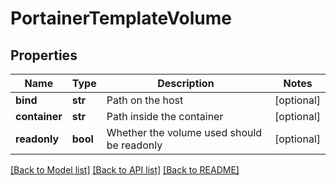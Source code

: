 # PortainerTemplateVolume

## Properties
Name | Type | Description | Notes
------------ | ------------- | ------------- | -------------
**bind** | **str** | Path on the host | [optional] 
**container** | **str** | Path inside the container | [optional] 
**readonly** | **bool** | Whether the volume used should be readonly | [optional] 

[[Back to Model list]](../README.md#documentation-for-models) [[Back to API list]](../README.md#documentation-for-api-endpoints) [[Back to README]](../README.md)


